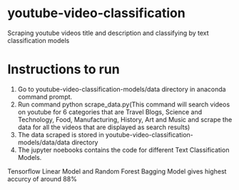 # youtube-video-classification
Scraping youtube videos title and description and classifying by text classification models

# Instructions to run
1. Go to youtube-video-classification-models/data directory in anaconda command prompt.
2. Run command python scrape_data.py(This command will search videos on youtube for 6 categories that are Travel Blogs, Science and Technology, Food, Manufacturing, History, Art and Music and scrape the data for all the videos that are displayed as search results)
3. The data scraped is stored in youtube-video-classification-models/data/data directory
4. The jupyter noebooks contains the code for different Text Classification Models.

Tensorflow Linear Model and Random Forest Bagging Model gives highest accurcy of around 88%

